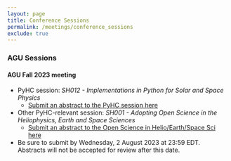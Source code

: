 ```yaml
---
layout: page
title: Conference Sessions
permalink: /meetings/conference_sessions
exclude: true
---
```


### AGU Sessions

#### AGU Fall 2023 meeting
* PyHC session: _SH012 - Implementations in Python for Solar and Space Physics_
    * [Submit an abstract to the PyHC session here](https://agu.confex.com/agu/fm23/prelim.cgi/Session/189609)
* Other PyHC-relevant session: _SH001 - Adopting Open Science in the Heliophysics, Earth and Space Sciences_
    * [Submit an abstract to the Open Science in Helio/Earth/Space Sci here](https://agu.confex.com/agu/fm23/prelim.cgi/Session/191589)
* Be sure to submit by Wednesday, 2 August 2023 at 23:59 EDT. Abstracts will not be accepted for review after this date.